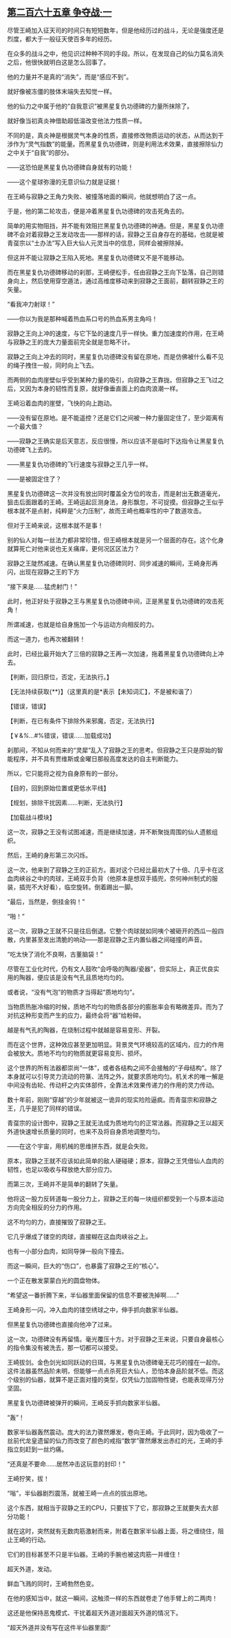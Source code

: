 ## [第二百六十五章 争夺战·一](https://www.xxbiquge.com/11_11207/9234305.html)


  尽管王崎加入征天司的时间只有短短数年，但是他经历过的战斗，无论是强度还是烈度，都大于一般征天使百多年的经历。

  在众多的战斗之中，他见识过种种不同的手段。所以，在发现自己的仙力莫名消失之后，他很快就明白这是怎么回事了。

  他的力量并不是真的“消失”，而是“感应不到”。

  就好像被冻僵的肢体末端失去知觉一样。

  他的仙力之中属于他的“自我意识”被黑星复仇功德碑的力量所抹除了。

  就好像当初真炎神借助超低温改变他法力性质一样。

  不同的是，真炎神是根据灵气本身的性质，直接修改物质运动的状态，从而达到干涉作为“灵气指数”的能量。而黑星复仇功德碑，则是利用法术效果，直接擦除仙力之中关于“自我”的部分。

  ——这恐怕是黑星复仇功德碑自身就有的功能！

  ——这个星球弥漫的无意识仙力就是证据！

  在王崎与寂静之王角力失败、被撞落地面的瞬间，他就想明白了这一点。

  于是，他的第二轮攻击，便是冲着黑星复仇功德碑的攻击死角去的。

  简单的用实物阻挡，并不能有效阻拦黑星复仇功德碑的神通。但是，黑星复仇功德碑不会对着寂静之王发动攻击——那样的话，寂静之王自身存在的基础，也就是被青虿宗以“土办法”写入巨大仙人元灵当中的信息，同样会被擦除掉。

  但这并不能让寂静之王陷入死地。黑星复仇功德碑又不是不能移动。

  而在黑星复仇功德碑移动的刹那，王崎便松手，任由寂静之王向下坠落，自己则错身向上，然后使用穿空遁法，通过高维度移动来到寂静之王面前，翻转寂静之王的矢量。

  “看我冲力射球！”

  ——你以为我是那种喊着热血系口号的热血系男主角吗！

  寂静之王向上冲的速度，与它下坠的速度几乎一样快。重力加速度的作用，在王崎与寂静之王的庞大力量面前完全就是忽略不计。

  寂静之王向上冲去的同时，黑星复仇功德碑没有留在原地，而是仿佛被什么看不见的绳子拽住一般，同时向上飞去。

  而两侧的血肉崖壁似乎受到某种力量的吸引，向寂静之王靠拢。但寂静之王飞过之后，又因为本身的韧性而复原，就好像垂直面上的血肉浪潮一样。

  王崎沿着血肉的崖壁，飞快的向上跑动。

  ——没有留在原地。是不能遥控？还是它们之间被一种力量固定住了，至少距离有一个最大值？

  ——寂静之王确实是后天意志，反应很慢，所以应该不是临时下达指令让黑星复仇功德碑飞上去的。

  ——黑星复仇功德碑的飞行速度与寂静之王几乎一样。

  ——是被固定住了？

  黑星复仇功德碑这一次并没有放出同时覆盖全方位的攻击，而是射出无数道毫光，狙击后面跟着的王崎。王崎运起叵测身法，身形飘忽，不可捉摸。但寂静之王似乎根本就不是点射，纯粹是“火力压制”，故而王崎也概率性的中了数道攻击。

  但对于王崎来说，这根本就不是事！

  别的仙人对每一丝法力都非常珍惜，但王崎根本就是另一个层面的存在。这个化身就算死亡对他来说也无关痛痒，更何况区区法力？

  寂静之王陡然减速。在确认黑星复仇功德碑同时、同步减速的瞬间，王崎身形再闪，出现在寂静之王的下方

  “接下来是……猛虎射门！”

  此时，他正好处于寂静之王与黑星复仇功德碑中间，正是黑星复仇功德碑的攻击死角！

  所谓减速，也就是给自身施加一个与运动方向相反的力。

  而这一道力，也再次被翻转！

  此时，已经比最开始大了三倍的寂静之王再一次加速，拖着黑星复仇功德碑向上冲去。

  【判断，回归原位，否定，无法执行。】

  【无法持续获取{**}】（这里真的是*表示【未知词汇】，不是被和谐了）

  【错误，错误】

  【判断，在已有条件下排除外来邪魔，否定，无法执行】

  【￥&amp;*%…*#%错误，错误……加载成功】

  刹那间，不知从何而来的“灵犀”乱入了寂静之王的思考。但寂静之王只是原始的智能程序，并不具有贾维斯或金曜日那般高度发达的自主判断能力。

  所以，它只能将之视为自身原有的一部分。

  【目的，回到原始位置或更低水平线】

  【规划，排除干扰因素……判断，无法执行】

  【加载战斗模块】

  这一次，寂静之王没有试图减速，而是继续加速，并不断聚拢周围的仙人遗骸组织。

  然后，王崎的身形第三次闪烁。

  这一次，他来到了寂静之王的正前方。面对这个已经比最初大了十倍、几乎卡在这血肉峡谷之中的肉球，王崎双手负背（他原本是想双手插兜，奈何神州制式的服装，插兜不大好看），临空旋转。倒着踢出一脚。

  “最后，当然是，倒挂金钩！”

  “啪！”

  这一次，寂静之王就不只是往后倒退。它整个肉球就如同咦个被砸开的西瓜一般四散，内里甚至发出清脆的响动——那是寂静之王内置仙器之间碰撞的声音。

  “吃太快了消化不良啊，古董脑袋！”

  尽管在工业化时代，仍有文人鼓吹“会呼吸的陶器/瓷器”，但实际上，真正优良实用的陶器，便应该是没有气孔且质地均匀的。

  或者说，“没有气泡”的物质才当得起“质地均匀”。

  当物质热胀冷缩的时候，质地不均匀的物质各部分的膨胀率会有略微差异。而为了对抗这种形变而产生的应力，最终会将“器”给粉碎。

  越是有气孔的陶器，在烧制过程中就越是容易变形、开裂。

  而在这个世界，这种效应甚至更加明显。背景灵气环境较高的区域内，应力的作用会被放大。质地不均匀的物质就更容易变形、损坏。

  这个世界的所有法器都崇尚“一体”，或者各结构之间不会接触的“子母结构”。除了本身就可以引导灵力流动的符篆、法阵之外，就要求质地均匀。机关术的唯一解是中间没有齿轮、传动杆之内实体部件，全靠法术效果传递力的作用的灵力传动。

  数十年前，刚刚“穿越”的少年就被这一诡异的现实险险逼疯。而青虿宗和寂静之王，几乎是犯了同样的错误。

  青虿宗的设计图中，寂静之王就无法成为质地均匀的正常法器。而寂静之王以超天外道快速增长质量的同时，也来不及将自身质地调整均匀。

  ——在这个宇宙，用机械的思维拼东西，就是会失败。

  原本，寂静之王就不应该如此简单的敌人硬碰硬；原本，寂静之王凭借仙人血肉的韧性，也足以吸收与释放绝大部分应力。

  而第三次，王崎并不是简单的翻转了矢量。

  他将这一股力反转道每一股分力上，寂静之王的每一块组织都受到一个与原本运动方向完全相反的分力的作用。

  这不均匀的力，直接摧毁了寂静之王。

  它几乎爆成了镂空的肉球，直接糊在这血肉峡谷之上。

  也有一小部分血肉，如同导弹一般向下撞去。

  而这一瞬间，巨大的“伤口”，也暴露了寂静之王的“核心”。

  一个正在散发蒙蒙白光的圆盘物体。

  “希望这一番折腾下来，半仙器里面保留的信息不要被洗掉啊……”

  王崎身形一闪，冲入血肉的镂空绣球之中，伸手抓向数家半仙器。

  但黑星复仇功德碑也直接向他冲了过来。

  这一次，功德碑没有再留情。毫光覆压十方。对于寂静之王来说，只要自身最核心的指令集没有被洗去，那一切都可以接受。

  王崎拔剑。金色剑光如同跃动的日珥，与黑星复仇功德碑毫无花巧的撞在一起你。这件法器虽然品阶未明，但能够一点点杀死巨大仙人，恐怕本身品阶就不低。而这个级别的仙器，就算不是正面对撞的类型，仅凭仙力加固物性键，也能表现得万分坚固。

  黑星复仇功德碑被弹开的瞬间，王崎反手抓向数家半仙器。

  “轰”！

  数家半仙器轰然震动。庞大的法力骤然爆发，卷向王崎。于此同时，因为吸收了一丝前代龙皇遗留的仙力而改变了颜色的戒指“数学”骤然爆发出赤红的光，王崎的手指立刻赶到一丝灼痛。

  “还真是不要命……居然冲击这玩意的封印！”

  王崎狞笑，拔！

  “嗡”，半仙器剧烈震荡，就被王崎一点点的拔出原地。

  这个东西，就相当于寂静之王的CPU，只要拔下了它，那寂静之王就要失去大部分功能！

  就在这时，突然就有无数肉筋激射而来，附着在数家半仙器上面，将之缠绕住，阻止王崎的行动。

  它们的目标甚至不只是半仙器。王崎的手腕也被这肉筋一并缠住！

  超天外道，发动。

  鲜血飞溅的同时，王崎勃然色变。

  在他的感知当中，就这一瞬间，这触须一样的东西就卷走了他手臂上的二两肉！

  这还是他保持恶鬼模式、干扰着超天外道对面超天外道的情况下。

  “超天外道并没有写在这件半仙器里面!”
